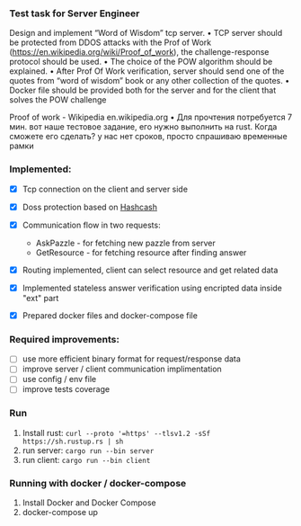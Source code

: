 ### Test task for Server Engineer

Design and implement “Word of Wisdom” tcp server.
• TCP server should be protected from DDOS attacks with the Prof of Work (https://en.wikipedia.org/wiki/Proof_of_work), the challenge-response protocol should be used.
• The choice of the POW algorithm should be explained.
• After Prof Of Work verification, server should send one of the quotes from “word of wisdom” book or any other collection of the quotes.
• Docker file should be provided both for the server and for the client that solves the POW challenge

Proof of work - Wikipedia
en.wikipedia.org • Для прочтения потребуется 7 мин.
вот наше тестовое задание, его нужно выполнить на rust. Когда сможете его сделать? у нас нет сроков, просто спрашиваю временные рамки

### Implemented:
- [X] Tcp connection on the client and server side
- [X] Doss protection based on [Hashcash](https://en.wikipedia.org/wiki/Hashcash)
- [X] Communication flow in two requests:
   - AskPazzle - for fetching new pazzle from server
   - GetResource - for fetching resource after finding answer
- [X] Routing implemented, client can select resource and get related data 
- [X] Implemented stateless answer verification using encripted data inside "ext" part
- [X] Prepared docker files and docker-compose file


### Required improvements:
- [ ] use more efficient binary format for request/response data
- [ ] improve server / client communication implimentation
- [ ] use config / env file
- [ ] improve tests coverage

### Run
1. Install rust: `curl --proto '=https' --tlsv1.2 -sSf https://sh.rustup.rs | sh`
2. run server: `cargo run --bin server`
3. run client: `cargo run --bin client`

### Running with docker / docker-compose
1. Install Docker and Docker Compose
2. docker-compose up